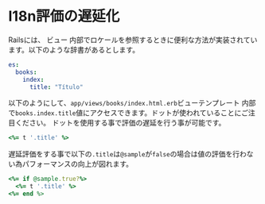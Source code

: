 # I18n評価の遅延化

Railsには、 ビュー 内部でロケールを参照するときに便利な方法が実装されています。以下のような辞書があるとします。

```yaml
es:
  books:
    index:
      title: "Título"
```

以下のようにして、`app/views/books/index.html.erb`ビューテンプレート 内部 で`books.index.title`値にアクセスできます。ドットが使われていることにご注目ください。
ドットを使用する事で評価の遅延を行う事が可能です。

```ruby
<%= t '.title' %>
```

遅延評価をする事で以下の`.title`は`@sample`が`false`の場合は値の評価を行わない為パフォーマンスの向上が図れます。

```ruby
<%= if @sample.true?%>
  <%= t '.title' %>
<%= end %>
```
